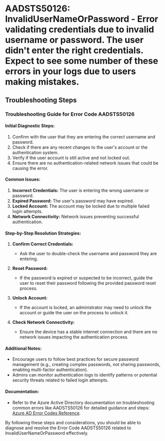 # AADSTS50126: InvalidUserNameOrPassword - Error validating credentials due to invalid username or password. The user didn't enter the right credentials. Expect to see some number of these errors in your logs due to users making mistakes.


## Troubleshooting Steps
### Troubleshooting Guide for Error Code AADSTS50126

#### Initial Diagnostic Steps:
1. Confirm with the user that they are entering the correct username and password.
2. Check if there are any recent changes to the user's account or the authentication system.
3. Verify if the user account is still active and not locked out.
4. Ensure there are no authentication-related network issues that could be causing the error.

#### Common Issues:
1. **Incorrect Credentials:** The user is entering the wrong username or password.
2. **Expired Password:** The user's password may have expired.
3. **Locked Account:** The account may be locked due to multiple failed login attempts.
4. **Network Connectivity:** Network issues preventing successful authentication.

#### Step-by-Step Resolution Strategies:
1. **Confirm Correct Credentials:**
   - Ask the user to double-check the username and password they are entering.
  
2. **Reset Password:**
   - If the password is expired or suspected to be incorrect, guide the user to reset their password following the provided password reset process.
  
3. **Unlock Account:**
   - If the account is locked, an administrator may need to unlock the account or guide the user on the process to unlock it.
  
4. **Check Network Connectivity:**
   - Ensure the device has a stable internet connection and there are no network issues impacting the authentication process.

#### Additional Notes:
- Encourage users to follow best practices for secure password management (e.g., creating complex passwords, not sharing passwords, enabling multi-factor authentication).
- Admins can monitor authentication logs to identify patterns or potential security threats related to failed login attempts.

#### Documentation:
- Refer to the Azure Active Directory documentation on troubleshooting common errors like AADSTS50126 for detailed guidance and steps: [Azure AD Error Codes Reference](https://docs.microsoft.com/en-us/azure/active-directory/develop/reference-aadsts-error-codes).

By following these steps and considerations, you should be able to diagnose and resolve the Error Code AADSTS50126 related to InvalidUserNameOrPassword effectively.